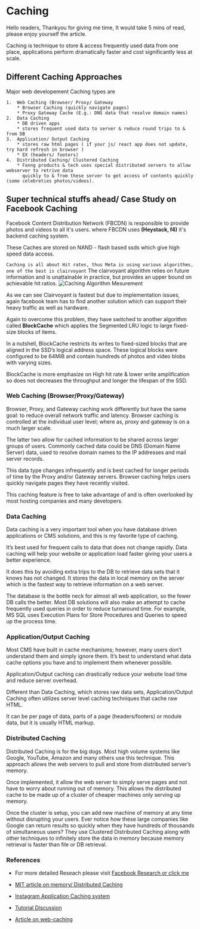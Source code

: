
# Caching

Hello readers, Thankyou for giving me time, It would take 5 mins of read, please enjoy yourself the article.

Caching is technique to store & access frequently used data from one place,  applications perform dramatically faster and cost significantly less at scale.

## Different Caching Approaches

Major web developement Caching types are

    1.  Web Caching (Browser/ Proxy/ Gateway
        * Browser Caching (quickly navigate pages) 
        * Proxy Gateway Cache (E.g.: DNS data that resolve domain names)
    2.  Data Caching
        * DB driven apps
        * stores frequent used data to server & reduce round trips to & from DB
    3.  Application/ Output Caching
        * stores raw html pages ( if your js/ react app does not update, try hard refresh in browser )
        * EX (headers/ footers)
    4.  Distributed Caching/ Clustered Caching
        * Fanng products & tech uses special distributed servers to allow webserver to retrive data
          quickly to & from these server to get access of contents quickly (some celebreties photos/videos). 

## Super technical stuffs ahead/ Case Study on Facebook Caching

Facebook Content Distribution Network (FBCDN) is responsible to provide photos and videos to all it's users.
where FBCDN uses **(Heystack, f4)** it's backend caching system.

These Caches are stored on NAND - flash based ssds which give high speed data access.

```Caching is all about Hit rates, thus Meta is using various algorithms, one of the best is clairvoyant```
The clairvoyant algorithm relies on future information and is unattainable in practice, but provides an upper bound on achievable hit ratios.
![Caching Algorithm Mesurement](/images/algorithm_measures.png)
<!-- https://github.com/shyam1s15/technical-paper-on-caching/blob/master/images/algorithm_measures.png -->
As we can see Clairvoyant is fastest but due to implementation issues, again facebook team has to find another solution which can support their heavy traffic as well as hardware.

Again to overcome this problem, they have switched to another algorithm called **BlockCache** which applies the Segmented LRU logic to large fixed-size blocks of items.

In a nutshell, BlockCache restricts its writes to fixed-sized blocks that are aligned in the SSD’s logical address space. These logical blocks were configured to be 64MiB and contain hundreds of photos and video blobs with varying sizes.

BlockCache is more emphasize on High hit rate & lower write amplification so does not decreases the throughput and longer the lifespan of the SSD.

### Web Caching (Browser/Proxy/Gateway)

Browser, Proxy, and Gateway caching work differently but have the same goal: to reduce overall network traffic and latency. Browser caching is controlled at the individual user level; where as, proxy and gateway is on a much larger scale. 

The latter two allow for cached information to be shared across larger groups of users. Commonly cached data could be DNS (Domain Name Server) data, used to resolve domain names to the IP addresses and mail server records.

This data type changes infrequently and is best cached for longer periods of time by the Proxy and/or Gateway servers. Browser caching helps users quickly navigate pages they have recently visited. 

This caching feature is free to take advantage of and is often overlooked by most hosting companies and many developers.

### Data Caching

Data caching is a very important tool when you have database driven applications or CMS solutions, and this is my favorite type of caching. 

It’s best used for frequent calls to data that does not change rapidly. Data caching will help your website or application load faster giving your users a better experience. 

 It does this by avoiding extra trips to the DB to retrieve data sets that it knows has not changed. It stores the data in local memory on the server which is the fastest way to retrieve information on a web server. 

 The database is the bottle neck for almost all web application, so the fewer DB calls the better. Most DB solutions will also make an attempt to cache frequently used queries in order to reduce turnaround time. For example, MS SQL uses Execution Plans for Store Procedures and Queries to speed up the process time.

### Application/Output Caching

Most CMS have built in cache mechanisms; however, many users don’t understand them and simply ignore them. It’s best to understand what data cache options you have and to implement them whenever possible. 

Application/Output caching can drastically reduce your website load time and reduce server overhead. 

Different than Data Caching, which stores raw data sets, Application/Output Caching often utilizes server level caching techniques that cache raw HTML. 

It can be per page of data, parts of a page (headers/footers) or module data, but it is usually HTML markup. 

 ### Distributed Caching

Distributed Caching is for the big dogs. Most high volume systems like Google, YouTube, Amazon and many others use this technique. This approach allows the web servers to pull and store from distributed server’s memory.

Once implemented, it allow the web server to simply serve pages and not have to worry about running out of memory. This allows the distributed cache to be made up of a cluster of cheaper machines only serving up memory. 

Once the cluster is setup, you can add new machine of memory at any time without disrupting your users. Ever notice how these large companies like Google can return results so quickly when they have hundreds of thousands of simultaneous users? They use Clustered Distributed Caching along with other techniques to infinitely store the data in memory because memory retrieval is faster than file or DB retrieval.


### References
* For more detailed Reseach please visit [Facebook Research or click me](https://research.facebook.com/blog/2016/04/the-evolution-of-advanced-caching-in-the-facebook-cdn/)

* [ MIT article on memory/ Distributed Caching ](https://timilearning.com/posts/mit-6.824/lecture-16-memcache-at-facebook/#:~:text=Facebook%20uses%20memcached%20to%20reduce,as%20a%20look%2Daside%20cache )

* [Instagram Application Caching system ](https://instagram-engineering.com/making-instagram-com-faster-part-3-cache-first-6f3f130b9669?gi=28587970898b)

* [ Tutorial Discussion ]( https://www.tutorialspoint.com/asp.net/asp.net_data_caching.htm )

* [Article on web-caching](https://www.geeksforgeeks.org/web-caching-and-conditional-get-statements/)